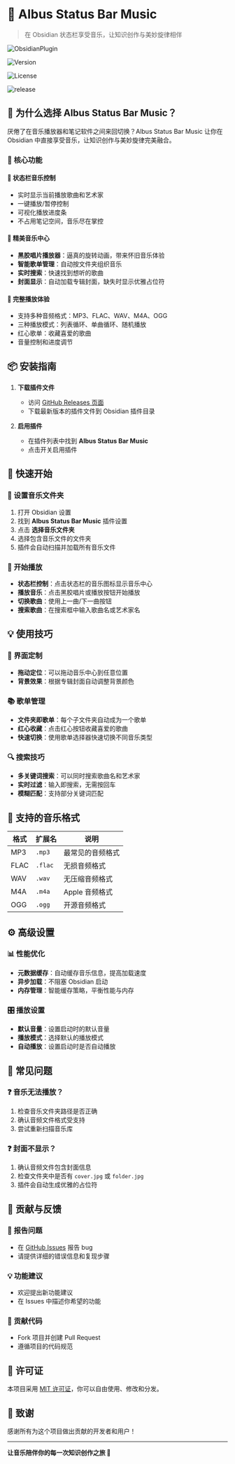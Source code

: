 # 🎵 Albus Status Bar Music

> 在 Obsidian 状态栏享受音乐，让知识创作与美妙旋律相伴

![ObsidianPlugin](https://img.shields.io/badge/Obsidian-Plugin-red?logo=obsidian)

![Version](https://img.shields.io/badge/Version-0.0.4-blue)

![License](https://img.shields.io/badge/License-MIT-green)


![release](https://img.shields.io/github/downloads/AlbusGuo/albus-status-bar-music/total?style=flat&label=Total%20Downloads)

## 🌟 为什么选择 Albus Status Bar Music？

厌倦了在音乐播放器和笔记软件之间来回切换？Albus Status Bar Music 让你在 Obsidian 中直接享受音乐，让知识创作与美妙旋律完美融合。

### 🎵 **核心功能**

#### 📱 **状态栏音乐控制**
- 实时显示当前播放歌曲和艺术家
- 一键播放/暂停控制
- 可视化播放进度条
- 不占用笔记空间，音乐尽在掌控

#### 🎨 **精美音乐中心**
- **黑胶唱片播放器**：逼真的旋转动画，带来怀旧音乐体验
- **智能歌单管理**：自动按文件夹组织音乐
- **实时搜索**：快速找到想听的歌曲
- **封面显示**：自动加载专辑封面，缺失时显示优雅占位符


#### 🎵 **完整播放体验**
- 支持多种音频格式：MP3、FLAC、WAV、M4A、OGG
- 三种播放模式：列表循环、单曲循环、随机播放
- 红心歌单：收藏喜爱的歌曲
- 音量控制和进度调节

## 📦 安装指南


1. **下载插件文件**
   - 访问 [GitHub Releases 页面](https://github.com/AlbusGuo/albus-status-bar-music/releases)
   - 下载最新版本的插件文件到 Obsidian 插件目录

2. **启用插件**
   - 在插件列表中找到 **Albus Status Bar Music**
   - 点击开关启用插件



## 🎯 快速开始

### 📁 **设置音乐文件夹**

1. 打开 Obsidian 设置
2. 找到 **Albus Status Bar Music** 插件设置
3. 点击 **选择音乐文件夹**
4. 选择包含音乐文件的文件夹
5. 插件会自动扫描并加载所有音乐文件

### 🎵 **开始播放**

- **状态栏控制**：点击状态栏的音乐图标显示音乐中心
- **播放音乐**：点击黑胶唱片或播放按钮开始播放
- **切换歌曲**：使用上一曲/下一曲按钮
- **搜索歌曲**：在搜索框中输入歌曲名或艺术家名


## 💡 使用技巧

### 🎨 **界面定制**
- **拖动定位**：可以拖动音乐中心到任意位置
- **背景效果**：根据专辑封面自动调整背景颜色

### 📚 **歌单管理**
- **文件夹即歌单**：每个子文件夹自动成为一个歌单
- **红心收藏**：点击红心按钮收藏喜爱的歌曲
- **快速切换**：使用歌单选择器快速切换不同音乐类型

### 🔍 **搜索技巧**
- **多关键词搜索**：可以同时搜索歌曲名和艺术家
- **实时过滤**：输入即搜索，无需按回车
- **模糊匹配**：支持部分关键词匹配

## 🎵 支持的音乐格式

| 格式 | 扩展名 | 说明 |
|------|--------|------|
| MP3 | `.mp3` | 最常见的音频格式 |
| FLAC | `.flac` | 无损音频格式 |
| WAV | `.wav` | 无压缩音频格式 |
| M4A | `.m4a` | Apple 音频格式 |
| OGG | `.ogg` | 开源音频格式 |

## ⚙️ 高级设置

### 📊 **性能优化**
- **元数据缓存**：自动缓存音乐信息，提高加载速度
- **异步加载**：不阻塞 Obsidian 启动
- **内存管理**：智能缓存策略，平衡性能与内存

### 🎛️ **播放设置**
- **默认音量**：设置启动时的默认音量
- **播放模式**：选择默认的播放模式
- **自动播放**：设置启动时是否自动播放

## 🐛 常见问题

### ❓ **音乐无法播放？**
1. 检查音乐文件夹路径是否正确
2. 确认音频文件格式受支持
3. 尝试重新扫描音乐库

### ❓ **封面不显示？**
1. 确认音频文件包含封面信息
2. 检查文件夹中是否有 `cover.jpg` 或 `folder.jpg`
3. 插件会自动生成优雅的占位符

## 🤝 贡献与反馈

### 🐛 **报告问题**
- 在 [GitHub Issues](https://github.com/your-username/albus-status-bar-music/issues) 报告 bug
- 请提供详细的错误信息和复现步骤

### 💡 **功能建议**
- 欢迎提出新功能建议
- 在 Issues 中描述你希望的功能

### 🎨 **贡献代码**
- Fork 项目并创建 Pull Request
- 遵循项目的代码规范

## 📄 许可证

本项目采用 [MIT 许可证](LICENSE)，你可以自由使用、修改和分发。

## 🙏 致谢

感谢所有为这个项目做出贡献的开发者和用户！

---

**让音乐陪伴你的每一次知识创作之旅 🎵**
